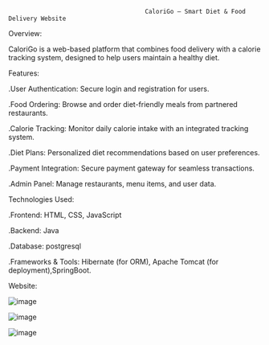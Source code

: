                                           CaloriGo – Smart Diet & Food Delivery Website

Overview:

CaloriGo is a web-based platform that combines food delivery with a calorie
tracking system, designed to help users maintain a healthy diet. 

Features:

.User Authentication: Secure login and registration for users.

.Food Ordering: Browse and order diet-friendly meals from partnered restaurants.

.Calorie Tracking: Monitor daily calorie intake with an integrated tracking system.

.Diet Plans: Personalized diet recommendations based on user preferences.

.Payment Integration: Secure payment gateway for seamless transactions.

.Admin Panel: Manage restaurants, menu items, and user data.

Technologies Used:

.Frontend: HTML, CSS, JavaScript

.Backend: Java

.Database: postgresql

.Frameworks & Tools: Hibernate (for ORM), Apache Tomcat (for deployment),SpringBoot.


Website:

![image](https://github.com/user-attachments/assets/fe5018e5-6774-4013-8e1f-1efe0ec08261)


![image](https://github.com/user-attachments/assets/e3b5884b-5997-4f4a-ade3-1a52912f294b)


![image](https://github.com/user-attachments/assets/65cabd19-1fa1-4f20-b88c-b83cff6984c8)




